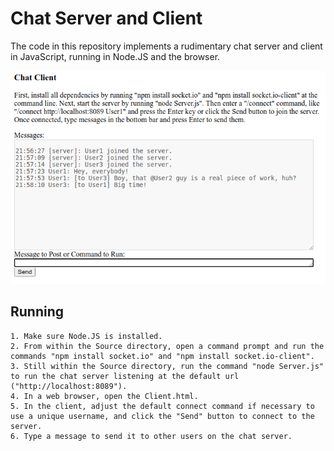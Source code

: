 Chat Server and Client
======================

The code in this repository implements a rudimentary chat server and client in JavaScript, running in Node.JS and the browser.

<img src="Screenshot.png"></img>

Running
-------

	1. Make sure Node.JS is installed.
	2. From within the Source directory, open a command prompt and run the commands "npm install socket.io" and "npm install socket.io-client".
	3. Still within the Source directory, run the command "node Server.js" to run the chat server listening at the default url ("http://localhost:8089").
	4. In a web browser, open the Client.html.
	5. In the client, adjust the default connect command if necessary to use a unique username, and click the "Send" button to connect to the server.
	6. Type a message to send it to other users on the chat server.
